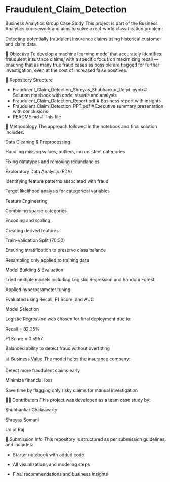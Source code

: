 # Fraudulent_Claim_Detection
Business Analytics Group Case Study
This project is part of the Business Analytics coursework and aims to solve a real-world classification problem:

Detecting potentially fraudulent insurance claims using historical customer and claim data.

🎯 Objective
To develop a machine learning model that accurately identifies fraudulent insurance claims, with a specific focus on maximizing recall — ensuring that as many true fraud cases as possible are flagged for further investigation, even at the cost of increased false positives.

📁 Repository Structure
- Fraudulent_Claim_Detection_Shreyas_Shubhankar_Udipt.ipynb   # Solution notebook with code, visuals and analysis
- Fraudulent_Claim_Detection_Report.pdf                        # Business report with insights
- Fraudulent_Claim_Detection_PPT.pdf                           # Executive summary presentation with conclusions
- README.md                                                    # This file

🧠 Methodology
The approach followed in the notebook and final solution includes:

Data Cleaning & Preprocessing

Handling missing values, outliers, inconsistent categories

Fixing datatypes and removing redundancies

Exploratory Data Analysis (EDA)

Identifying feature patterns associated with fraud

Target likelihood analysis for categorical variables

Feature Engineering

Combining sparse categories

Encoding and scaling

Creating derived features

Train-Validation Split (70:30)

Ensuring stratification to preserve class balance

Resampling only applied to training data

Model Building & Evaluation

Tried multiple models including Logistic Regression and Random Forest

Applied hyperparameter tuning

Evaluated using Recall, F1 Score, and AUC

Model Selection

Logistic Regression was chosen for final deployment due to:

Recall = 82.35%

F1 Score = 0.5957

Balanced ability to detect fraud without overfitting

📊 Business Value
The model helps the insurance company:

Detect more fraudulent claims early

Minimize financial loss

Save time by flagging only risky claims for manual investigation

👨‍💻 Contributors
This project was developed as a team case study by:

Shubhankar Chakravarty

Shreyas Somani

Udipt Raj

📌 Submission Info
This repository is structured as per submission guidelines and includes:

- Starter notebook with added code

- All visualizations and modeling steps

- Final recommendations and business insights
